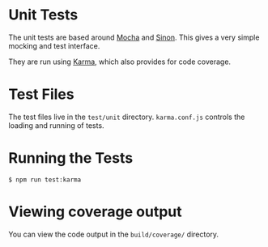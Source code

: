# Unit Tests

The unit tests are based around [Mocha](http://mochajs.org/) and
[Sinon](http://sinonjs.org/). This gives a very simple mocking and test interface.

They are run using [Karma](https://karma-runner.github.io), which also provides
for code coverage.

# Test Files

The test files live in the `test/unit` directory. `karma.conf.js` controls the
loading and running of tests.

# Running the Tests

```shell
$ npm run test:karma
```

# Viewing coverage output

You can view the code output in the `build/coverage/` directory.
